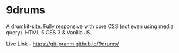 # 9drums
A drumkit-site. Fully responsive with core CSS (not even using media query). HTML 5 CSS 3 &amp; Vanilla JS. 

Live Link - https://git-pranm.github.io/9drums/
